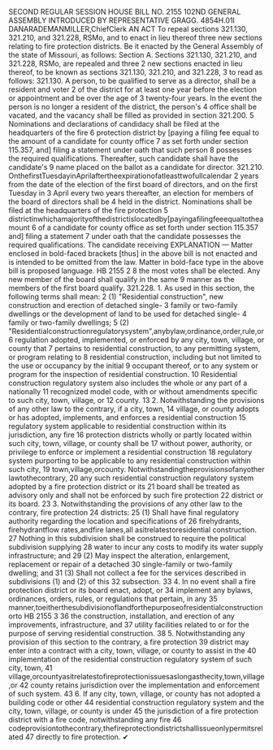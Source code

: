 SECOND REGULAR SESSION
HOUSE BILL NO. 2155
102ND GENERAL ASSEMBLY
INTRODUCED BY REPRESENTATIVE GRAGG.
4854H.01I DANARADEMANMILLER,ChiefClerk
AN ACT
To repeal sections 321.130, 321.210, and 321.228, RSMo, and to enact in lieu thereof three
new sections relating to fire protection districts.
Be it enacted by the General Assembly of the state of Missouri, as follows:
Section A. Sections 321.130, 321.210, and 321.228, RSMo, are repealed and three
2 new sections enacted in lieu thereof, to be known as sections 321.130, 321.210, and 321.228,
3 to read as follows:
321.130. A person, to be qualified to serve as a director, shall be a resident and voter
2 of the district for at least one year before the election or appointment and be over the age of
3 twenty-four years. In the event the person is no longer a resident of the district, the person's
4 office shall be vacated, and the vacancy shall be filled as provided in section 321.200.
5 Nominations and declarations of candidacy shall be filed at the headquarters of the fire
6 protection district by [paying a filing fee equal to the amount of a candidate for county office
7 as set forth under section 115.357, and] filing a statement under oath that such person
8 possesses the required qualifications. Thereafter, such candidate shall have the candidate's
9 name placed on the ballot as a candidate for director.
321.210. OnthefirstTuesdayinAprilaftertheexpirationofatleasttwofullcalendar
2 years from the date of the election of the first board of directors, and on the first Tuesday in
3 April every two years thereafter, an election for members of the board of directors shall be
4 held in the district. Nominations shall be filed at the headquarters of the fire protection
5 districtinwhichamajorityofthedistrictislocatedby[payingafilingfeeequaltotheamount
6 of a candidate for county office as set forth under section 115.357 and] filing a statement
7 under oath that the candidate possesses the required qualifications. The candidate receiving
EXPLANATION — Matter enclosed in bold-faced brackets [thus] in the above bill is not enacted and is
intended to be omitted from the law. Matter in bold-face type in the above bill is proposed language.
HB 2155 2
8 the most votes shall be elected. Any new member of the board shall qualify in the same
9 manner as the members of the first board qualify.
321.228. 1. As used in this section, the following terms shall mean:
2 (1) "Residential construction", new construction and erection of detached single-
3 family or two-family dwellings or the development of land to be used for detached single-
4 family or two-family dwellings;
5 (2) "Residentialconstructionregulatorysystem",anybylaw,ordinance,order,rule,or
6 regulation adopted, implemented, or enforced by any city, town, village, or county that
7 pertains to residential construction, to any permitting system, or program relating to
8 residential construction, including but not limited to the use or occupancy by the initial
9 occupant thereof, or to any system or program for the inspection of residential construction.
10 Residential construction regulatory system also includes the whole or any part of a nationally
11 recognized model code, with or without amendments specific to such city, town, village, or
12 county.
13 2. Notwithstanding the provisions of any other law to the contrary, if a city, town,
14 village, or county adopts or has adopted, implements, and enforces a residential construction
15 regulatory system applicable to residential construction within its jurisdiction, any fire
16 protection districts wholly or partly located within such city, town, village, or county shall be
17 without power, authority, or privilege to enforce or implement a residential construction
18 regulatory system purporting to be applicable to any residential construction within such city,
19 town,village,orcounty. Notwithstandingtheprovisionsofanyother lawtothecontrary,
20 any such residential construction regulatory system adopted by a fire protection district or its
21 board shall be treated as advisory only and shall not be enforced by such fire protection
22 district or its board.
23 3. Notwithstanding the provisions of any other law to the contrary, fire protection
24 districts:
25 (1) Shall have final regulatory authority regarding the location and specifications of
26 firehydrants, firehydrantflow rates,andfire lanes,all asitrelatestoresidential construction.
27 Nothing in this subdivision shall be construed to require the political subdivision supplying
28 water to incur any costs to modify its water supply infrastructure; and
29 (2) May inspect the alteration, enlargement, replacement or repair of a detached
30 single-family or two-family dwelling; and
31 (3) Shall not collect a fee for the services described in subdivisions (1) and (2) of this
32 subsection.
33 4. In no event shall a fire protection district or its board enact, adopt, or
34 implement any bylaws, ordinances, orders, rules, or regulations that pertain, in any
35 manner,toeitherthesubdivisionoflandforthepurposeofresidentialconstructionorto
HB 2155 3
36 the construction, installation, and erection of any improvements, infrastructure, and
37 utility facilities related to or for the purpose of serving residential construction.
38 5. Notwithstanding any provision of this section to the contrary, a fire protection
39 district may enter into a contract with a city, town, village, or county to assist in the
40 implementation of the residential construction regulatory system of such city, town,
41 village,orcountyasitrelatestofireprotectionissuesaslongasthecity,town,village,or
42 county retains jurisdiction over the implementation and enforcement of such system.
43 6. If any city, town, village, or county has not adopted a building code or other
44 residential construction regulatory system and the city, town, village, or county is under
45 the jurisdiction of a fire protection district with a fire code, notwithstanding any fire
46 codeprovisiontothecontrary,thefireprotectiondistrictshallissueonlypermitsrelated
47 directly to fire protection.
✔